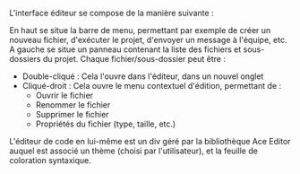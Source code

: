 
L'interface éditeur se compose de la manière suivante :

En haut se situe la barre de menu, permettant par exemple de créer un nouveau fichier, d'exécuter le projet, d'envoyer un message à l'équipe, etc.
A gauche se situe un panneau contenant la liste des fichiers et sous-dossiers du projet.
Chaque fichier/sous-dossier peut être :

- Double-cliqué : Cela l'ouvre dans l'éditeur, dans un nouvel onglet
- Cliqué-droit  : Cela ouvre le menu contextuel d'édition, permettant de :
	- Ouvrir le fichier
	- Renommer le fichier
	- Supprimer le fichier
	- Propriétés du fichier (type, taille, etc.)

L'éditeur de code en lui-même est un div géré par la bibliothèque Ace Editor auquel est associé un thème (choisi par l'utilisateur), et la feuille de coloration syntaxique.
